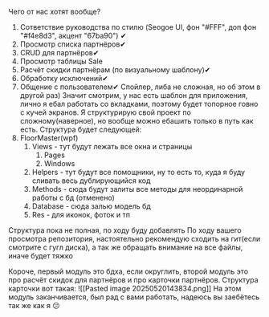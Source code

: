 Чего от нас хотят вообще?
1. Сответствие руководства по стилю (Seogoe UI, фон "#FFF", доп фон "#f4e8d3", акцент "67ba90") ✔
2. Просмотр списка партнёров✔
3. CRUD для партнёров✔
4. Просмотр таблицы Sale
5. Расчёт скидки партнёрам (по визуальному шаблону)✔
6. Обработку исключений✔
7. Общение с пользователем✔
Спойлер, либа не сложная, но об этом в другой раз)
Значит смотрим, у нас есть шаблон для приложения, лично я ебал работать со вкладками, поэтому будет топорное говно с кучей экранов. Я структурирую свой проект по сложному(наверное), но вообще можно ебашить только в путь как есть.
Структура будет следующей:
1. FloorMaster(wpf)
	1. Views - тут будут лежать все окна и страницы
		1. Pages
		2. Windows
	2. Helpers - тут будут все помощники, ну то есть то, куда я буду сливать весь дублирующийся код
	3. Methods - сюда будут залиты все методы для неординарной работы с бд (отменено)
	4. Database - сюда залью модель бд
	5. Res - для иконок, фоток и тп

Структура пока не полная, по ходу буду добавлять
По ходу вашего просмотра репозитория, настоятельно рекомендую сходить на гит(если смотрите с гугл диска), а так же обращать внимание на все файлы, иначе будет тяжко

Короче, первый модуль это бдха, если округлить, второй модуль это про расчёт скидок для партнёров и про карточки партнёров. Структура карточки вот такая:
![[Pasted image 20250520143834.png]]
На этом модуль заканчивается, был рад с вами работать, надеюсь вы заебётесь так же как я 😕